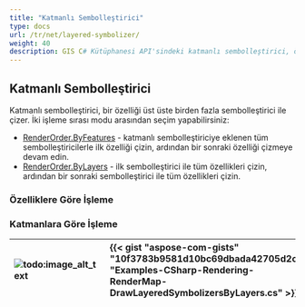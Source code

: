 ```yaml
---
title: "Katmanlı Sembolleştirici"
type: docs
url: /tr/net/layered-symbolizer/
weight: 40
description: GIS C# Kütüphanesi API'sindeki katmanlı sembolleştirici, özellikleri özelliklere veya katmanlara göre dayalı işleme sırası modlarıyla üst üste birden fazla sembolleştirici ile çizer.
---
```


## **Katmanlı Sembolleştirici**
Katmanlı sembolleştirici, bir özelliği üst üste birden fazla sembolleştirici ile çizer. İki işleme sırası modu arasından seçim yapabilirsiniz:

- [RenderOrder.ByFeatures](https://reference.aspose.com/gis/net/aspose.gis.rendering.symbolizers/renderingorder) - katmanlı sembolleştiriciye eklenen tüm sembolleştiricilerle ilk özelliği çizin, ardından bir sonraki özelliği çizmeye devam edin.
- [RenderOrder.ByLayers](https://reference.aspose.com/gis/net/aspose.gis.rendering.symbolizers/renderingorder) - ilk sembolleştirici ile tüm özellikleri çizin, ardından bir sonraki sembolleştirici ile tüm özellikleri çizin.
### **Özelliklere Göre İşleme**

### **Katmanlara Göre İşleme**


|![todo:image_alt_text](layered-symbolizer_1.png)|{{< gist "aspose-com-gists" "10f3783b9581d10bc69dbada42705d2c" "Examples-CSharp-Rendering-RenderMap-DrawLayeredSymbolizersByLayers.cs" >}}|
| :- | :- |
